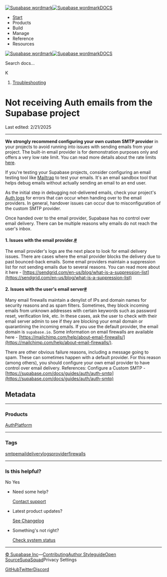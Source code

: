 [![Supabase wordmark](https://supabase.com/docs/_next/image?url=%2Fdocs%2Fsupabase-dark.svg&w=256&q=75&dpl=dpl_5BYG5BkQhU19GEfZfhcgAbeGcRQo)![Supabase wordmark](https://supabase.com/docs/_next/image?url=%2Fdocs%2Fsupabase-light.svg&w=256&q=75&dpl=dpl_5BYG5BkQhU19GEfZfhcgAbeGcRQo)DOCS](https://supabase.com/docs)

-   [Start](https://supabase.com/docs/guides/getting-started)
-   Products
-   Build
-   Manage
-   Reference
-   Resources

[![Supabase wordmark](https://supabase.com/docs/_next/image?url=%2Fdocs%2Fsupabase-dark.svg&w=256&q=75&dpl=dpl_5BYG5BkQhU19GEfZfhcgAbeGcRQo)![Supabase wordmark](https://supabase.com/docs/_next/image?url=%2Fdocs%2Fsupabase-light.svg&w=256&q=75&dpl=dpl_5BYG5BkQhU19GEfZfhcgAbeGcRQo)DOCS](https://supabase.com/docs)

Search docs...

K

1.  [Troubleshooting](https://supabase.com/docs/guides/troubleshooting)

# Not receiving Auth emails from the Supabase project

Last edited: 2/21/2025

* * *

**We strongly recommend configuring your own custom SMTP provider** in your projects to avoid running into issues with sending emails from your project. The built-in email provider is for demonstration purposes only and offers a very low rate limit. You can read more details about the rate limits [here](https://supabase.com/docs/guides/platform/going-into-prod#auth-rate-limits).

If you're testing your Supabase projects, consider configuring an email testing tool like [Mailtrap](https://mailtrap.io/) to test your emails. It's an email sandbox tool that helps debug emails without actually sending an email to an end user.

As the initial step in debugging not-delivered emails, check your project's [Auth logs](https://supabase.com/dashboard/project/_/logs/auth-logs) for errors that can occur when handing over to the email providers. In general, handover issues can occur due to misconfiguration of the custom SMTP provider.

Once handed over to the email provider, Supabase has no control over email delivery. There can be multiple reasons why emails do not reach the user's inbox.

#### 1\. Issues with the email provider.[#](#1-issues-with-the-email-provider)

The email provider's logs are the next place to look for email delivery issues. There are cases where the email provider blocks the delivery due to past bounced-back emails. Some email providers maintain a suppression list for not sending emails due to several reasons. You can read more about it here - [https://sendgrid.com/en-us/blog/what-is-a-suppression-list](https://sendgrid.com/en-us/blog/what-is-a-suppression-list)

#### 2\. Issues with the user's email server[#](#2-issues-with-the-users-email-server)

Many email firewalls maintain a denylist of IPs and domain names for security reasons and as spam filters. Sometimes, they block incoming emails from unknown addresses with certain keywords such as password reset, verification link, etc. In these cases, ask the user to check with their email server admin to see if they are blocking your email domain or quarantining the incoming emails. If you use the default provider, the email domain is `supabase.io`. Some information on email firewalls are available here - [https://mailchimp.com/help/about-email-firewalls/](https://mailchimp.com/help/about-email-firewalls/).

There are other obvious failure reasons, including a message going to spam. These can sometimes happen with a default provider. For this reason (among others), you should configure your own email provider to have control over email delivery. References: Configure a Custom SMTP - [https://supabase.com/docs/guides/auth/auth-smtp](https://supabase.com/docs/guides/auth/auth-smtp)

## Metadata

* * *

### Products

[Auth](https://supabase.com/docs/guides/troubleshooting?products=auth)[Platform](https://supabase.com/docs/guides/troubleshooting?products=platform)

* * *

### Tags

[smtp](https://supabase.com/docs/guides/troubleshooting?tags=smtp)[email](https://supabase.com/docs/guides/troubleshooting?tags=email)[delivery](https://supabase.com/docs/guides/troubleshooting?tags=delivery)[logs](https://supabase.com/docs/guides/troubleshooting?tags=logs)[provider](https://supabase.com/docs/guides/troubleshooting?tags=provider)[firewalls](https://supabase.com/docs/guides/troubleshooting?tags=firewalls)

* * *

### Is this helpful?

No Yes

-   Need some help?
    
    [Contact support](https://supabase.com/support)
-   Latest product updates?
    
    [See Changelog](https://supabase.com/changelog)
-   Something's not right?
    
    [Check system status](https://status.supabase.com/)

* * *

[© Supabase Inc](https://supabase.com/)—[Contributing](https://github.com/supabase/supabase/blob/master/apps/docs/DEVELOPERS.md)[Author Styleguide](https://github.com/supabase/supabase/blob/master/apps/docs/CONTRIBUTING.md)[Open Source](https://supabase.com/open-source)[SupaSquad](https://supabase.com/supasquad)Privacy Settings

[GitHub](https://github.com/supabase/supabase)[Twitter](https://twitter.com/supabase)[Discord](https://discord.supabase.com/)